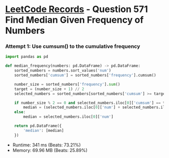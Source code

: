 # [LeetCode Records](../../README.md) - Question 571 Find Median Given Frequency of Numbers

### Attempt 1: Use cumsum() to the cumulative frequency
```py
import pandas as pd

def median_frequency(numbers: pd.DataFrame) -> pd.DataFrame:
    sorted_numbers = numbers.sort_values('num')
    sorted_numbers['cumsum'] = sorted_numbers['frequency'].cumsum()

    number_size = sorted_numbers['frequency'].sum()
    target = (number_size + 1) // 2
    selected_numbers = sorted_numbers[sorted_numbers['cumsum'] >= target]

    if number_size % 2 == 0 and selected_numbers.iloc[0]['cumsum'] == target:
        median = (selected_numbers.iloc[0]['num'] + selected_numbers.iloc[1]['num']) / 2
    else:
        median = selected_numbers.iloc[0]['num']

    return pd.DataFrame({
        'median': [median]
    })
```
- Runtime: 341 ms (Beats: 73.21%)
- Memory: 69.96 MB (Beats: 25.89%)

<br>
